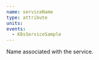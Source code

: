 ```yaml
---
name: serviceName
type: attribute
units:
events:
  - K8sServiceSample
---
```


Name associated with the service.